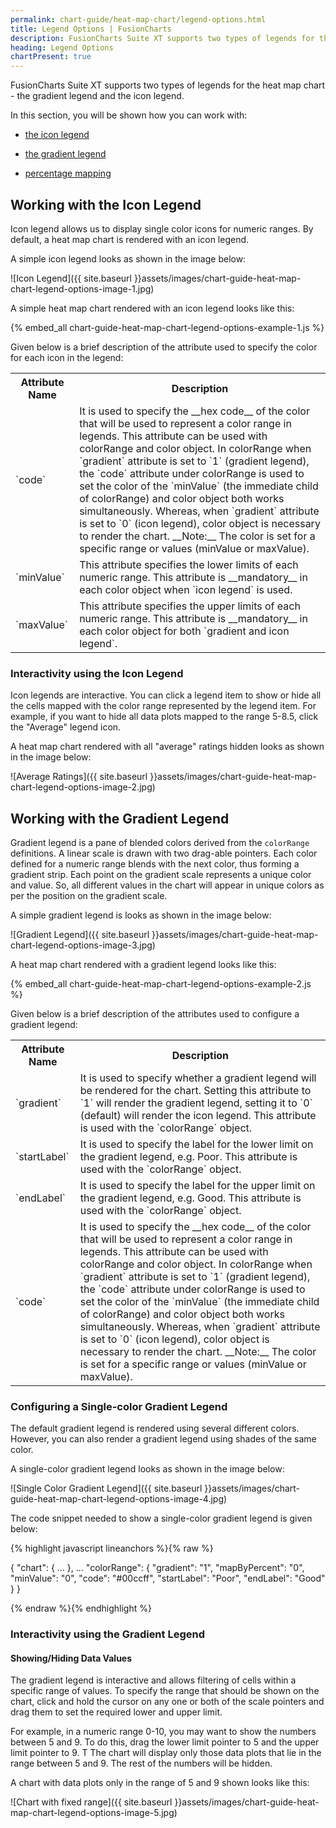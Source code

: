 ```yaml
---
permalink: chart-guide/heat-map-chart/legend-options.html
title: Legend Options | FusionCharts
description: FusionCharts Suite XT supports two types of legends for the heat map chart - the gradient legend and the icon legend.
heading: Legend Options
chartPresent: true
---
```


FusionCharts Suite XT supports two types of legends for the heat map chart - the gradient legend and the icon legend.

In this section, you will be shown how you can work with:

* <a href="{{ site.baseurl }}chart-guide/heat-map-chart/legend-options.html#working-with-the-icon-legend">the icon legend</a>

* <a href="{{ site.baseurl }}chart-guide/heat-map-chart/legend-options.html#working-with-the-gradient-legend">the gradient legend</a>

* <a href="{{ site.baseurl }}chart-guide/heat-map-chart/legend-options.html#configuring-a-single-color-gradient-legend">percentage mapping</a>

## Working with the Icon Legend

Icon legend allows us to display single color icons for numeric ranges. By default, a heat map chart is rendered with an icon legend.

A simple icon legend looks as shown in the image below:

![Icon Legend]({{ site.baseurl }}assets/images/chart-guide-heat-map-chart-legend-options-image-1.jpg)

A simple heat map chart rendered with an icon legend looks like this:

{% embed_all chart-guide-heat-map-chart-legend-options-example-1.js %}

Given below is a brief description of the attribute used to specify the color for each icon in the legend:

<table>
  <tr>
    <th>Attribute Name</th>
    <th>Description</th>
  </tr>
  <tr>
    <td>`code`</td>
    <td>It is used to specify the __hex code__ of the color that will be used to represent a color range in legends. This attribute can be used with colorRange and color object.
    In colorRange when `gradient` attribute is set to `1` (gradient legend), the `code` attribute under colorRange is used to set the color of the `minValue` (the immediate child of colorRange) and color object both works simultaneously. Whereas, when `gradient` attribute is set to `0` (icon legend), color object is necessary to render the chart.
    __Note:__ The color is set for a specific range or values (minValue or maxValue).</td>
  </tr>
  <tr>
    <td>`minValue`</td>
    <td>This attribute specifies the lower limits of each numeric range. This attribute is __mandatory__ in each color object when `icon legend` is used.</td>
  </tr>
  <tr>
    <td>`maxValue`</td>
    <td>This attribute specifies the upper limits of each numeric range. This attribute is __mandatory__ in each color object for both `gradient and icon legend`.</td>
  </tr>
</table>


### Interactivity using the Icon Legend

Icon legends are interactive. You  can click a legend item to show or hide all the cells mapped with the color range represented by the legend item. For example, if you want to hide all data plots mapped to the range 5-8.5, click the "Average" legend icon.

A heat map chart rendered with all "average" ratings hidden looks as shown in the image below:

![Average Ratings]({{ site.baseurl }}assets/images/chart-guide-heat-map-chart-legend-options-image-2.jpg)


## Working with the Gradient Legend

Gradient legend is a pane of blended colors derived from the `colorRange` definitions. A linear scale is drawn with two drag-able pointers. Each color defined for a numeric range blends with the next color, thus forming a gradient strip. Each point on the gradient scale represents a unique color and value. So, all different values in the chart will appear in unique colors as per the position on the gradient scale.

A simple gradient legend is looks as shown in the image below:

![Gradient Legend]({{ site.baseurl }}assets/images/chart-guide-heat-map-chart-legend-options-image-3.jpg)

A heat map chart rendered with a gradient legend looks like this:

{% embed_all chart-guide-heat-map-chart-legend-options-example-2.js %}

Given below is a brief description of the attributes used to configure a gradient legend:

<table>
  <tr>
    <th>Attribute Name</th>
    <th>Description</th>
  </tr>
  <tr>
    <td>`gradient`</td>
    <td>It is used to specify whether a gradient legend will be rendered for the chart. Setting this attribute to `1` will render the gradient legend, setting it to `0` (default) will render the icon legend. This attribute is used with the `colorRange` object.</td>
  </tr>
  <tr>
    <td>`startLabel`</td>
    <td>It is used to specify the label for the lower limit on the gradient legend, e.g. Poor. This attribute is used with the `colorRange` object.</td>
  </tr>
  <tr>
    <td>`endLabel`</td>
    <td>It is used to specify the label for the upper limit on the gradient legend, e.g. Good. This attribute is used with the `colorRange` object.</td>
  </tr>
  <tr>
    <td>`code`</td>
    <td>It is used to specify the __hex code__ of the color that will be used to represent a color range in legends. This attribute can be used with colorRange and color object.
    In colorRange when `gradient` attribute is set to `1` (gradient legend), the `code` attribute under colorRange is used to set the color of the `minValue` (the immediate child of colorRange) and color object both works simultaneously. Whereas, when `gradient` attribute is set to `0` (icon legend), color object is necessary to render the chart.
    __Note:__ The color is set for a specific range or values (minValue or maxValue).</td>
  </tr>
</table>


### Configuring a Single-color Gradient Legend

The default gradient legend is rendered using several different colors. However, you can also render a gradient legend using shades of the same color.

A single-color gradient legend looks as shown in the image below:

![Single Color Gradient Legend]({{ site.baseurl }}assets/images/chart-guide-heat-map-chart-legend-options-image-4.jpg)

The code snippet needed to show a single-color gradient legend is given below:

{% highlight javascript lineanchors %}{% raw %}

{
    "chart": {
        ...
    },
    ...
    "colorRange": {
        "gradient": "1",
        "mapByPercent": "0",
        "minValue": "0",
        "code": "#00ccff",
        "startLabel": "Poor",
        "endLabel": "Good"
    }
}

{% endraw %}{% endhighlight %}

### Interactivity using the Gradient Legend

#### Showing/Hiding Data Values

The gradient legend is interactive and allows filtering of cells within a specific range of values. To specify the range that should be shown on the chart, click and hold the cursor on any one or both of the scale pointers and drag them to set the required lower and upper limit.

For example, in a numeric range 0-10, you may want to show the numbers between 5 and 9. To do this, drag the lower limit pointer to 5 and the upper limit pointer to 9. T The chart will display only those data plots that lie in the range between 5 and 9. The rest of the numbers will be hidden.

A chart with data plots only in the range of 5 and 9 shown looks like this:

![Chart with fixed range]({{ site.baseurl }}assets/images/chart-guide-heat-map-chart-legend-options-image-5.jpg)